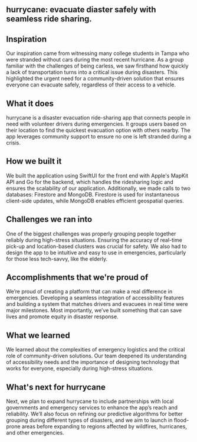 ## hurrycane: evacuate diaster safely with seamless ride sharing.

## Inspiration

Our inspiration came from witnessing many college students in Tampa who were stranded without cars during the most recent hurricane. As a group familiar with the challenges of being carless, we saw firsthand how quickly a lack of transportation turns into a critical issue during disasters. This highlighted the urgent need for a community-driven solution that ensures everyone can evacuate safely, regardless of their access to a vehicle.

## What it does

hurrycane is a disaster evacuation ride-sharing app that connects people in need with volunteer drivers during emergencies. It groups users based on their location to find the quickest evacuation option with others nearby. The app leverages community support to ensure no one is left stranded during a crisis.

## How we built it

We built the application using SwiftUI for the front end with Apple's MapKit API and Go for the backend, which handles the ridesharing logic and ensures the scalability of our application. Additionally, we made calls to two databases: Firestore and MongoDB. Firestore is used for instantaneous client-side updates, while MongoDB enables efficient geospatial queries.

## Challenges we ran into

One of the biggest challenges was properly grouping people together reliably during high-stress situations. Ensuring the accuracy of real-time pick-up and location-based clusters was crucial for safety. We also had to design the app to be intuitive and easy to use in emergencies, particularly for those less tech-savvy, like the elderly.

## Accomplishments that we're proud of

We’re proud of creating a platform that can make a real difference in emergencies. Developing a seamless integration of accessibility features and building a system that matches drivers and evacuees in real time were major milestones. Most importantly, we’ve built something that can save lives and promote equity in disaster response.

## What we learned

We learned about the complexities of emergency logistics and the critical role of community-driven solutions. Our team deepened its understanding of accessibility needs and the importance of designing technology that works for everyone, especially during high-stress situations.

## What's next for hurrycane

Next, we plan to expand hurrycane to include partnerships with local governments and emergency services to enhance the app’s reach and reliability. We’ll also focus on refining our predictive algorithms for better grouping during different types of disasters, and we aim to launch in flood-prone areas before expanding to regions affected by wildfires, hurricanes, and other emergencies.
